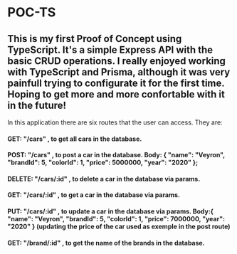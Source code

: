 # POC-TS

<h2>This is my first Proof of Concept using TypeScript. It's a simple Express API with the basic CRUD operations. I really enjoyed working with TypeScript and Prisma, although it was very painfull trying to configurate it for the first time. Hoping to get more and more confortable with it in the future!</h2>

<p>In this application there are six routes that the user can access. They are:</p>

<h4>
GET: "/cars" , to get all cars in the database.
</h4>



<h4>
POST: "/cars" , to post a car in the database.
Body: {
    "name": "Veyron",
    "brandId": 5,
    "colorId": 1,
    "price": 5000000,
    "year": "2020"
  };
</h4>





<h4>
DELETE: "/cars/:id" , to delete a car in the database via params.
</h4>





<h4>
GET: "/cars/:id" , to get a car in the database via params.
</h4>




<h4>
PUT: "/cars/:id" , to update a car in the database via params.
Body:{
    "name": "Veyron",
    "brandId": 5,
    "colorId": 1,
    "price": 7000000,
    "year": "2020"
  }
(updating the price of the car used as exemple in the post route)
</h4>





<h4>
GET: "/brand/:id" , to get the name of the brands in the database.
</h4>

 


